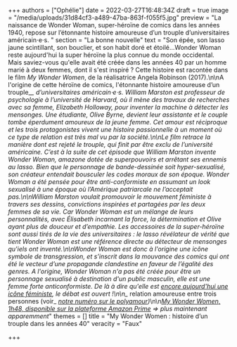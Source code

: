 +++
authors = ["Ophélie"]
date = 2022-03-27T16:48:34Z
draft = true
image = "/media/uploads/31d84cf3-a489-47ba-863f-f055f5.jpg"
preview = "La naissance de Wonder Woman, super-héroïne de comics dans les années 1940, repose sur l’étonnante histoire amoureuse d’un trouple d’universitaires américain⋅e⋅s. "
section = "La bonne nouvelle"
text = "Son épée, son lasso jaune scintillant, son bouclier, et son habit doré et étoilé...Wonder Woman reste aujourd'hui la super héroïne la plus connue du monde occidental. Mais saviez-vous qu'elle avait été créée dans les années 40 par un homme marié à deux femmes, dont il s'est inspiré ? Cette histoire est racontée dans le film _My Wonder Women_, de la réalisatrice Angela Robinson (2017).\n\nA l'origine de cette héroïne de comics, l'étonnante histoire amoureuse d’un trouple_*_ d’universitaires américain⋅e⋅s. William Marston est professeur de psychologie à l’université de Harvard, où il mène des travaux de recherches avec sa femme, Elizabeth Holloway, pour inventer la machine à détecter les mensonges. Une étudiante, Olive Byrne, devient leur assistante et le couple tombe éperdument amoureux de la jeune femme. Cet amour est réciproque et les trois protagonistes vivent une histoire passionnelle à un moment où ce type de relation est très mal vu par la société.\n\nLe film retrace la manière dont est rejeté le trouple, qui finit par être exclu de l’université américaine. C’est à la suite de cet épisode que William Marston invente _Wonder Woman_, amazone dotée de superpouvoirs et arrêtant ses ennemis au lasso. Bien que le personnage de bande-dessinée soit hyper-sexualisé, son créateur entendait bousculer les codes moraux de son époque. Wonder Woman a été pensée pour être anti-conformiste en assumant un look sexualisé à une époque où l’Amérique patriarcale ne l’acceptait pas.\n\nWilliam Marston voulait promouvoir le mouvement féministe à travers ses dessins, convictions inspirées et partagées par les deux femmes de sa vie. Car Wonder Woman est un mélange de leurs personnalités, avec Élisabeth incarnant la force, la détermination et Olive ayant plus de douceur et d’empathie. Les accessoires de la super-héroïne sont aussi tirés de la vie des universitaires : le lasso révélateur de vérité que tient Wonder Woman est une référence directe au détecteur de mensonges qu'iels ont inventé.\n\nWonder Woman est donc à l'origine une icône symbole de transgression, et s’inscrit dans la mouvance des comics qui ont été le vecteur d’une propagande clandestine en faveur de l’égalité des genres. A l'origine, Wonder Woman n'a pas été créée pour être un personnage sexualisé à destination d'un public masculin, elle est une femme forte anticonformiste. De là à dire qu'elle est [encore aujourd'hui une icône féministe](https://www.franceinter.fr/cinema/wonder-woman-est-elle-vraiment-un-personnage-feministe), le débat est ouvert !\n\n_* relation amoureuse entre trois personnes (voir_ [_notre numéro sur le polyamour_](https://lepointq.com/newsletters/amours-plurielles/)_)_\n\n[_My Wonder Women, 1h48, disponible sur la plateforme Amazon Prime_](https://www.youtube.com/watch?v=tlAZ55L0zE8) _=> plus maintenant apparemment_"
themes = []
title = "My Wonder Women : histoire d’un trouple dans les années 40"
veracity = "Faux"

+++
